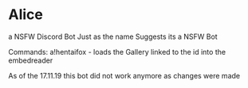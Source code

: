 # Alice
a NSFW Discord Bot
Just as the name Suggests its a NSFW Bot

Commands:
  a!hentaifox <id>
    - loads the Gallery linked to the id into the embedreader
    
    
As of the 17.11.19 this bot did not work anymore as changes were made
